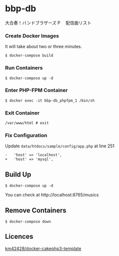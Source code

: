 # bbp-db

大合奏！バンドブラザーズ P 　配信曲リスト

### Create Docker Images

It will take about two or three minutes.

```
$ docker-compose build
```

### Run Containers

```
$ docker-compose up -d
```

### Enter PHP-FPM Container

```
$ docker exec -it bbp-db_phpfpm_1 /bin/sh
```

### Exit Container

```
/var/www/html # exit
```

### Fix Configuration

Update `data/htdocs/sample/config/app.php` at line 251

```data/htdocs/sample/config/app.php
-   'host' => 'localhost',
+   'host' => 'mysql',
```

## Build Up

```
$ docker-compose up -d
```

You can check at http://localhost:8765/musics

## Remove Containers

```
$ docker-compose down
```

## Licences

[km42428/docker-cakephp3-template](https://github.com/km42428/docker-cakephp3-template)

